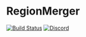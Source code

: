 # RegionMerger

[![Build Status](https://jenkins.daporkchop.net/job/Minecraft/job/RegionMerger/job/master/badge/icon)](https://jenkins.daporkchop.net/job/Minecraft/job/RegionMerger/)
[![Discord](https://img.shields.io/discord/428813657816956929.svg)](https://discord.gg/FrBHHCk)
